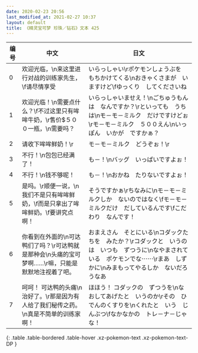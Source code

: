 ```yaml
---
date: 2020-02-23 20:56
last_modified_at: 2021-02-27 10:37
layout: default
title: 《精灵宝可梦 珍珠／钻石》文本 425
---
```

| 编号 | 中文 | 日文 |
| ---- | ---- | ---- |
| 0 | 欢迎光临，\n来这里进行对战的训练家先生，\f请尽情享受 | いらっしゃい\rポケモンしょうぶを　もちかけてくる\nおきゃくさまが　いますけど\fゆっくり　してくださいね |
| 1 | 欢迎光临！\n需要点什么？\f不过这里只有哞哞牛奶，\r售价$５００一瓶，\n需要吗？ | いらっしゃいませえ！\nごちゅうもんは　なんですか？\rといっても　うちは\nモ－モ－ミルク　だけですけどぉ\rモ－モ－ミルク　５００えん\nいっぽん　いかが　ですかぁ？ |
| 2 | 请收下哞哞鲜奶！\r | モ－モ－ミルク　どうぞぉ！\r |
| 3 | 不行！\n包包已经满了！ | も－！\nバッグ　いっぱいですよぉ！ |
| 4 | 不行！\n钱不够呢！ | も－！\nおかね　たりないですよぉ！ |
| 5 | 是吗。\r顺便一说，\n我们不是只有哞哞鲜奶，\f而是只拿出了哞哞鲜奶。\f要讲究点啊！ | そうですかぁ\rちなみに\nモ－モ－ミルクしか　ないのではなく\fモ－モ－ミルクだけ　だしているんです\fこだわり　なんです！ |
| 6 | 你看到在外面的\n可达鸭们了吗？\r可达鸭就是那种会\n头痛的宝可梦啊……\r嘛，只能是默默地注视着了吧。 | おまえさん　そとにいる\nコダックたちを　みたか？\rコダックと　いうのは　いつも　ずつうに\nなやまされている　ポケモンでな⋯⋯\rまあ　しずかに\nみまもってやるしか　ないだろうなあ |
| 7 | 呵呵！ 可达鸭的头痛\n治好了。\r那是因为有人给了我们秘传之药。\n真是不简单的训练家啊！ | ほほう！ コダックの　ずつうを\nなおしてあげたと　いうのか\rその　ひでんのくすりを\nくれたと　いう　じんぶつ\fなかなかの　トレ－ナ－じゃな！ |
{: .table .table-bordered .table-hover .xz-pokemon-text .xz-pokemon-text-DP }